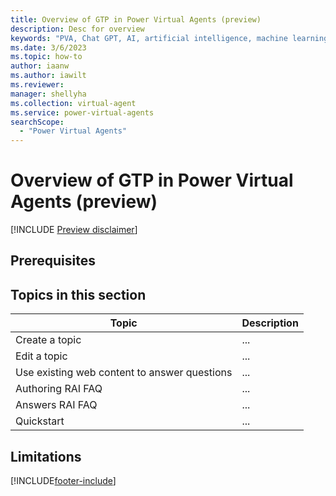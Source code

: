 ```yaml
---
title: Overview of GTP in Power Virtual Agents (preview)
description: Desc for overview
keywords: "PVA, Chat GPT, AI, artificial intelligence, machine learning, Power Virtual Agengts, chatbot, chatbots, bot, bots"
ms.date: 3/6/2023
ms.topic: how-to
author: iaanw
ms.author: iawilt
ms.reviewer: 
manager: shellyha
ms.collection: virtual-agent
ms.service: power-virtual-agents
searchScope:
  - "Power Virtual Agents"
---
```

# Overview of GTP in Power Virtual Agents (preview)

[!INCLUDE [Preview disclaimer](includes/cc-beta-prerelease-disclaimer.md)]

<!--
> - [ ] Connect to subs and hub  
> - [ ] Check naming/branding wording
-->
## Prerequisites


## Topics in this section

Topic | Description
-|-
Create a topic | ...
Edit a topic | ...
Use existing web content to answer questions | ...
Authoring RAI FAQ | ...
Answers RAI FAQ | ...
Quickstart | ...


## Limitations

<!-- Answers inc. from Gary 2/21? Check with Mahesh -->


[!INCLUDE[footer-include](includes/footer-banner.md)]